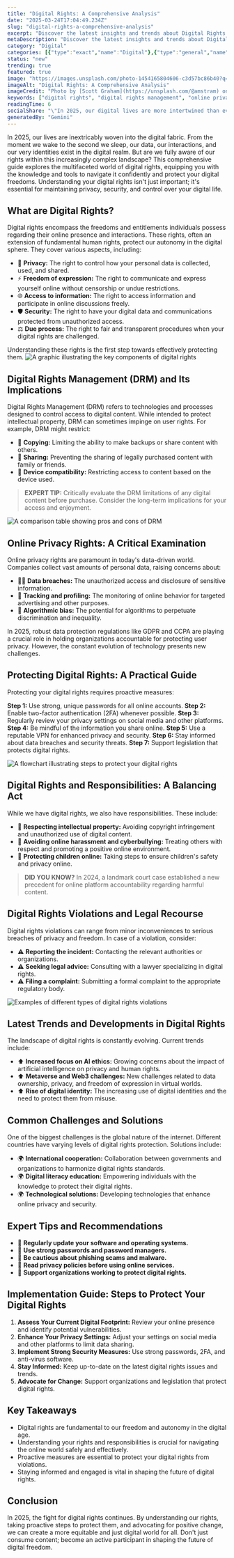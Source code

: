 ```yaml
---
title: "Digital Rights: A Comprehensive Analysis"
date: "2025-03-24T17:04:49.234Z"
slug: "digital-rights-a-comprehensive-analysis"
excerpt: "Discover the latest insights and trends about Digital Rights. This comprehensive guide covers everything you need to know about Digital Rights in 2025."
metaDescription: "Discover the latest insights and trends about Digital Rights. This comprehensive guide covers everything you need to know about Digital Rights in 2025."
category: "Digital"
categories: [{"type":"exact","name":"Digital"},{"type":"general","name":"Law"},{"type":"medium","name":"Intellectual Property"},{"type":"specific","name":"Copyright Law"},{"type":"niche","name":"Software Licensing"}]
status: "new"
trending: true
featured: true
image: "https://images.unsplash.com/photo-1454165804606-c3d57bc86b40?q=85&w=1200&fit=max&fm=webp&auto=compress"
imageAlt: "Digital Rights: A Comprehensive Analysis"
imageCredit: "Photo by [Scott Graham](https://unsplash.com/@amstram) on Unsplash"
keywords: ["digital rights", "digital rights management", "online privacy rights", "protecting digital rights", "digital rights and responsibilities", "buy digital rights management software", "what are digital rights?", "digital rights legislation", "digital rights violations", "how to protect your digital rights"]
readingTime: 6
socialShare: "\"In 2025, our digital lives are more intertwined than ever.  Knowing your digital rights isn't optional; it's the key to reclaiming control over your personal data and online experiences.\""
generatedBy: "Gemini"
---
```




In 2025, our lives are inextricably woven into the digital fabric.  From the moment we wake to the second we sleep, our data, our interactions, and our very identities exist in the digital realm.  But are we fully aware of our rights within this increasingly complex landscape?  This comprehensive guide explores the multifaceted world of digital rights, equipping you with the knowledge and tools to navigate it confidently and protect your digital freedoms.  Understanding your digital rights isn't just important; it's essential for maintaining privacy, security, and control over your digital life.

## What are Digital Rights?

Digital rights encompass the freedoms and entitlements individuals possess regarding their online presence and interactions.  These rights, often an extension of fundamental human rights, protect our autonomy in the digital sphere.  They cover various aspects, including:

* 🔑 **Privacy:** The right to control how your personal data is collected, used, and shared.
* ⚡ **Freedom of expression:** The right to communicate and express yourself online without censorship or undue restrictions.
* 🌐 **Access to information:** The right to access information and participate in online discussions freely.
* 🛡️ **Security:** The right to have your digital data and communications protected from unauthorized access.
* ⚖️ **Due process:** The right to fair and transparent procedures when your digital rights are challenged.

Understanding these rights is the first step towards effectively protecting them.  ![A graphic illustrating the key components of digital rights](https://images.unsplash.com/photo-1526374965328-7f61d4dc18c5?q=85&w=1200&fit=max&fm=webp&auto=compress)

## Digital Rights Management (DRM) and Its Implications

Digital Rights Management (DRM) refers to technologies and processes designed to control access to digital content.  While intended to protect intellectual property, DRM can sometimes impinge on user rights.  For example, DRM might restrict:

* 🚫 **Copying:** Limiting the ability to make backups or share content with others.
* 🚫 **Sharing:** Preventing the sharing of legally purchased content with family or friends.
* 🚫 **Device compatibility:** Restricting access to content based on the device used.

> **EXPERT TIP:**  Critically evaluate the DRM limitations of any digital content before purchase. Consider the long-term implications for your access and enjoyment.

![A comparison table showing pros and cons of DRM](https://images.unsplash.com/photo-1512295767273-ac109ac3acfa?q=85&w=1200&fit=max&fm=webp&auto=compress)

## Online Privacy Rights: A Critical Examination

Online privacy rights are paramount in today's data-driven world.  Companies collect vast amounts of personal data, raising concerns about:

* 🕵️‍♀️ **Data breaches:**  The unauthorized access and disclosure of sensitive information.
* 🍪 **Tracking and profiling:**  The monitoring of online behavior for targeted advertising and other purposes.
* 🤖 **Algorithmic bias:**  The potential for algorithms to perpetuate discrimination and inequality.

In 2025, robust data protection regulations like GDPR and CCPA are playing a crucial role in holding organizations accountable for protecting user privacy. However, the constant evolution of technology presents new challenges.

## Protecting Digital Rights: A Practical Guide

Protecting your digital rights requires proactive measures:

**Step 1:**  Use strong, unique passwords for all online accounts.
**Step 2:** Enable two-factor authentication (2FA) whenever possible.
**Step 3:** Regularly review your privacy settings on social media and other platforms.
**Step 4:** Be mindful of the information you share online.
**Step 5:** Use a reputable VPN for enhanced privacy and security.
**Step 6:** Stay informed about data breaches and security threats.
**Step 7:**  Support legislation that protects digital rights.

![A flowchart illustrating steps to protect your digital rights](https://images.unsplash.com/photo-1483478550801-ceba5fe50e8e?q=85&w=1200&fit=max&fm=webp&auto=compress)

## Digital Rights and Responsibilities: A Balancing Act

While we have digital rights, we also have responsibilities. These include:

* 🚫 **Respecting intellectual property:**  Avoiding copyright infringement and unauthorized use of digital content.
* 🚫 **Avoiding online harassment and cyberbullying:**  Treating others with respect and promoting a positive online environment.
* 🚫 **Protecting children online:**  Taking steps to ensure children's safety and privacy online.

> **DID YOU KNOW?** In 2024, a landmark court case established a new precedent for online platform accountability regarding harmful content.

## Digital Rights Violations and Legal Recourse

Digital rights violations can range from minor inconveniences to serious breaches of privacy and freedom.  In case of a violation, consider:

* ⚠️ **Reporting the incident:**  Contacting the relevant authorities or organizations.
* ⚠️ **Seeking legal advice:**  Consulting with a lawyer specializing in digital rights.
* ⚠️ **Filing a complaint:**  Submitting a formal complaint to the appropriate regulatory body.

![Examples of different types of digital rights violations](https://images.unsplash.com/photo-1454165804606-c3d57bc86b40?q=85&w=1200&fit=max&fm=webp&auto=compress)

## Latest Trends and Developments in Digital Rights

The landscape of digital rights is constantly evolving.  Current trends include:

* ⬆️ **Increased focus on AI ethics:**  Growing concerns about the impact of artificial intelligence on privacy and human rights.
* ⬆️ **Metaverse and Web3 challenges:**  New challenges related to data ownership, privacy, and freedom of expression in virtual worlds.
* ⬆️ **Rise of digital identity:**  The increasing use of digital identities and the need to protect them from misuse.

## Common Challenges and Solutions

One of the biggest challenges is the global nature of the internet.  Different countries have varying levels of digital rights protection.  Solutions include:

* 🌍 **International cooperation:**  Collaboration between governments and organizations to harmonize digital rights standards.
* 🌍 **Digital literacy education:**  Empowering individuals with the knowledge to protect their digital rights.
* 🌍 **Technological solutions:**  Developing technologies that enhance online privacy and security.

## Expert Tips and Recommendations

* 🔑 **Regularly update your software and operating systems.**
* 🔑 **Use strong passwords and password managers.**
* 🔑 **Be cautious about phishing scams and malware.**
* 🔑 **Read privacy policies before using online services.**
* 🔑 **Support organizations working to protect digital rights.**

## Implementation Guide:  Steps to Protect Your Digital Rights

1. **Assess Your Current Digital Footprint:** Review your online presence and identify potential vulnerabilities.
2. **Enhance Your Privacy Settings:** Adjust your settings on social media and other platforms to limit data sharing.
3. **Implement Strong Security Measures:** Use strong passwords, 2FA, and anti-virus software.
4. **Stay Informed:** Keep up-to-date on the latest digital rights issues and trends.
5. **Advocate for Change:** Support organizations and legislation that protect digital rights.

## Key Takeaways

* Digital rights are fundamental to our freedom and autonomy in the digital age.
* Understanding your rights and responsibilities is crucial for navigating the online world safely and effectively.
* Proactive measures are essential to protect your digital rights from violations.
* Staying informed and engaged is vital in shaping the future of digital rights.

## Conclusion

In 2025, the fight for digital rights continues.  By understanding our rights, taking proactive steps to protect them, and advocating for positive change, we can create a more equitable and just digital world for all.  Don't just consume content; become an active participant in shaping the future of digital freedom.

